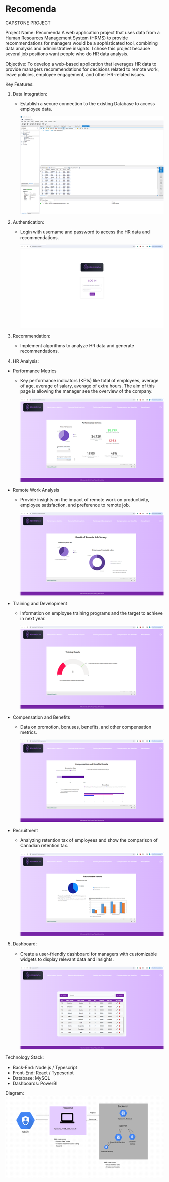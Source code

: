 # Recomenda

CAPSTONE PROJECT 

Project Name: Recomenda 
A web application project that uses data from a Human Resources Management System (HRMS) to provide recommendations for managers would be a sophisticated tool, combining data analysis and administrative insights. 
I chose this project because several job positions want people who do HR data analysis.

Objective:
To develop a web-based application that leverages HR data to provide managers recommendations for decisions related to remote work, leave policies, employee engagement, and other HR-related issues.

Key Features:

1. Data Integration:
    - Establish a secure connection to the existing Database to access employee data.

        ![DB](./client/public/images/Databese_MySQL.png "DB")

2. Authentication:
    - Login with username and password to access the HR data and recommendations.

        ![Login](./client/public/images/LoginPage.png "Login")

3. Recommendation:
   - Implement algorithms to analyze HR data and generate recommendations.

4. HR Analysis:
- Performance Metrics
    - Key performance indicators (KPIs) like total of employees, average of age, average of salary, average of extra hours. The aim of this page is allowing the manager see the overview of the company. 

        ![Performance](./client/public/images/PerformanceDashboard.png "Performance")

- Remote Work Analysis
   - Provide insights on the impact of remote work on productivity, employee satisfaction, and preference to remote job.

        ![RemoteJob](./client/public/images/RemoteJobDashboard.png "RemoteJob")

- Training and Development
    - Information on employee training programs and the target to achieve in next year.

        ![Training](./client/public/images/TrainingDashboard.png "Training")

- Compensation and Benefits
    - Data on promotion, bonuses, benefits, and other compensation metrics.

        ![Compensation](./client/public/images/CompensationDashboard.png "Compensation")
  
- Recruitment 
    - Analyzing retention tax of employees and show the comparison of Canadian retention tax. 

        ![Recriutment](./client/public/images/RecruitmentDashboard.png "Recruitment")

5. Dashboard:
    - Create a user-friendly dashboard for managers with customizable widgets to display relevant data and insights.
        
        ![HomePage](./client/public/images/HomePage.png "HomePage")

Technology Stack:
- Back-End: Node.js / Typescript
- Front-End: React / Typescript
- Database: MySQL
- Dashboards: PowerBI 

Diagram:
![Diagram](./client/public/images/Diagram.png "Diagram")
